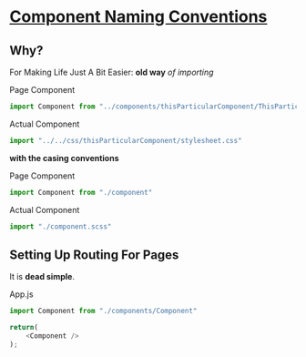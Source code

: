 # [Component Naming Conventions](CONVENTIONS.md)

## Why?
For Making Life Just A Bit Easier:
**old way** _of importing_

Page Component
```js
import Component from "../components/thisParticularComponent/ThisParticularComponent.jsx"
```
Actual Component
```js
import "../../css/thisParticularComponent/stylesheet.css"
```

**with the casing conventions**

Page Component
```js
import Component from "./component"
```

Actual Component
```js
import "./component.scss"
```

## Setting Up Routing For Pages
It is **dead simple**.

App.js
```js
import Component from "./components/Component"

return(
	<Component />
);

```